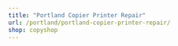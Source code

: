 ```yaml
---
title: "Portland Copier Printer Repair"
url: /portland/portland-copier-printer-repair/
shop: copyshop
---
```


